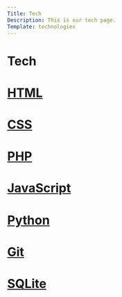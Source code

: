 ```yaml
---
Title: Tech
Description: This is our tech page.
Template: technologies
---
```


Tech
==========================

<!-- <div class="box">
<h1><a href="%base_url%?technologies/william">test</a> </h1>
</div> -->
<div class="t-html">
<h1><a href="%base_url%?technologies/html">HTML</a>  </h1>
</div>
<div class="t-css">
<h1><a href="%base_url%?technologies/css">CSS</a> </h1>
</div>
<div class="t-php">
<h1><a href="%base_url%?technologies/php">PHP</a> </h1>
</div>
<div class="t-js">
<h1><a href="%base_url%?technologies/js">JavaScript</a> </h1>
</div>
<div class="t-python">
<h1><a href="%base_url%?technologies/python">Python</a> </h1>
</div>
<div class="t-git">
<h1><a href="%base_url%?technologies/git">Git</a>  </h1>
</div>
<div class="t-sql">
<h1><a href="%base_url%?technologies/sql">SQLite</a> </h1>
</div>